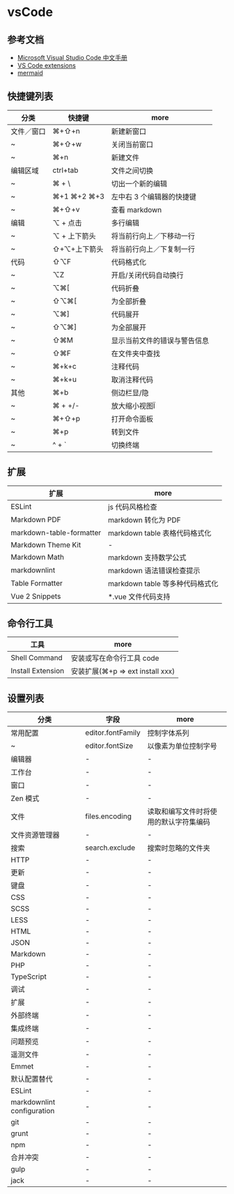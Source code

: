 # vsCode

## 参考文档

- [Microsoft Visual Studio Code 中文手册](https://jeasonstudio.gitbooks.io/vscode-cn-doc/content/)
- [VS Code extensions](https://marketplace.visualstudio.com/VSCode)
- [mermaid](https://mermaidjs.github.io)

## 快捷键列表

| 分类    | 快捷键         | more           |
|-------|-------------|----------------|
| 文件／窗口 | ⌘+⇧+n       | 新建新窗口          |
| ~     | ⌘+⇧+w       | 关闭当前窗口         |
| ~     | ⌘+n         | 新建文件           |
| 编辑区域  | ctrl+tab    | 文件之间切换         |
| ~     | ⌘ + \\      | 切出一个新的编辑       |
| ~     | ⌘+1 ⌘+2 ⌘+3 | 左中右 3 个编辑器的快捷键 |
| ~     | ⌘+⇧+v       | 查看 markdown    |
| 编辑    | ⌥ + 点击      | 多行编辑           |
| ~     | ⌥ + 上下箭头    | 将当前行向上／下移动一行   |
| ~     | ⇧+⌥+上下箭头    | 将当前行向上／下复制一行   |
| 代码    | ⇧⌥F         | 代码格式化          |
| ~     | ⌥Z          | 开启/关闭代码自动换行    |
| ~     | ⌥⌘[         | 代码折叠           |
| ~     | ⇧⌥⌘[        | 为全部折叠          |
| ~     | ⌥⌘]         | 代码展开           |
| ~     | ⇧⌥⌘]        | 为全部展开          |
| ~     | ⇧⌘M         | 显示当前文件的错误与警告信息 |
| ~     | ⇧⌘F         | 在文件夹中查找        |
| ~     | ⌘+k+c       | 注释代码           |
| ~     | ⌘+k+u       | 取消注释代码         |
| 其他    | ⌘+b         | 侧边栏显/隐         |
| ~     | ⌘ + +/-     | 放大缩小视图Ï        |
| ~     | ⌘+⇧+p       | 打开命令面板         |
| ~     | ⌘+p         | 转到文件           |
| ~     | ^ + `       | 切换终端           |

## 扩展

| 扩展                       | more                    |
|--------------------------|-------------------------|
| ESLint                   | js 代码风格检查               |
| Markdown PDF             | markdown 转化为 PDF        |
| markdown-table-formatter | markdown table 表格代码格式化  |
| Markdown Theme Kit       | -                       |
| Markdown Math            | markdown 支持数学公式         |
| markdownlint             | markdown 语法错误检查提示       |
| Table Formatter          | markdown table 等多种代码格式化 |
| Vue 2 Snippets           | *.vue 文件代码支持            |

## 命令行工具

| 工具                | more                         |
|-------------------|------------------------------|
| Shell Command     | 安装或写在命令行工具 code              |
| Install Extension | 安装扩展(⌘+p => ext install xxx) |

## 设置列表

| 分类                         | 字段                | more                |
|----------------------------|-------------------|---------------------|
| 常用配置                       | editor.fontFamily | 控制字体系列              |
| ~                          | editor.fontSize   | 以像素为单位控制字号          |
| 编辑器                        | -                 | -                   |
| 工作台                        | -                 | -                   |
| 窗口                         | -                 | -                   |
| Zen 模式                     | -                 | -                   |
| 文件                         | files.encoding    | 读取和编写文件时将使用的默认字符集编码 |
| 文件资源管理器                    | -                 | -                   |
| 搜索                         | search.exclude    | 搜索时忽略的文件夹           |
| HTTP                       | -                 | -                   |
| 更新                         | -                 | -                   |
| 键盘                         | -                 | -                   |
| CSS                        | -                 | -                   |
| SCSS                       | -                 | -                   |
| LESS                       | -                 | -                   |
| HTML                       | -                 | -                   |
| JSON                       | -                 | -                   |
| Markdown                   | -                 | -                   |
| PHP                        | -                 | -                   |
| TypeScript                 | -                 | -                   |
| 调试                         | -                 | -                   |
| 扩展                         | -                 | -                   |
| 外部终端                       | -                 | -                   |
| 集成终端                       | -                 | -                   |
| 问题预览                       | -                 | -                   |
| 遥测文件                       | -                 | -                   |
| Emmet                      | -                 | -                   |
| 默认配置替代                     | -                 | -                   |
| ESLint                     | -                 | -                   |
| markdownlint configuration | -                 | -                   |
| git                        | -                 | -                   |
| grunt                      | -                 | -                   |
| npm                        | -                 | -                   |
| 合并冲突                       | -                 | -                   |
| gulp                       | -                 | -                   |
| jack                       | -                 | -                   |
